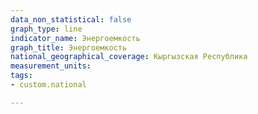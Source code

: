 ```yaml
---
data_non_statistical: false
graph_type: line
indicator_name: Энергоемкость
graph_title: Энергоемкость
national_geographical_coverage: Кыргызская Республика
measurement_units:
tags:
- custom.national

---
```

